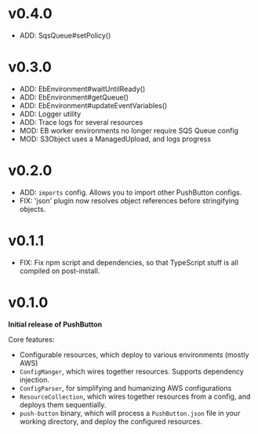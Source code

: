 # v0.4.0

* ADD: SqsQueue#setPolicy()

# v0.3.0

* ADD: EbEnvironment#waitUntilReady()
* ADD: EbEnvironment#getQueue()
* ADD: EbEnvironment#updateEventVariables()
* ADD: Logger utility
* ADD: Trace logs for several resources
* MOD: EB worker environments no longer require SQS Queue config
* MOD: S3Object uses a ManagedUpload, and logs progress


# v0.2.0

* ADD: `imports` config. Allows you to import other PushButton configs.
* FIX: 'json' plugin now resolves object references before stringifying objects.

# v0.1.1

* FIX: Fix npm script and dependencies, so that TypeScript stuff
       is all compiled on post-install.

# v0.1.0

**Initial release of PushButton**

Core features:

* Configurable resources, which deploy to various environments (mostly AWS)
* `ConfigManger`, which wires together resources. Supports dependency injection.
* `ConfigParser`, for simplifying and humanizing AWS configurations
* `ResourceCollection`, which wires together resources from a config,
  and deploys them sequentially.
* `push-button` binary, which will process a `PushButton.json` file in your
  working directory, and deploy the configured resources.